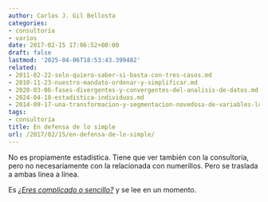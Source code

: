 ```yaml
---
author: Carlos J. Gil Bellosta
categories:
- consultoría
- varios
date: 2017-02-15 17:06:52+00:00
draft: false
lastmod: '2025-04-06T18:53:43.399482'
related:
- 2011-02-22-solo-quiero-saber-si-basta-con-tres-casos.md
- 2010-11-23-nuestro-mandato-ordenar-y-simplificar.md
- 2020-03-06-fases-divergentes-y-convergentes-del-analisis-de-datos.md
- 2024-04-18-estadistica-individuos.md
- 2014-09-17-una-transformacion-y-segmentacion-novedosa-de-variables-lognormaloides.md
tags:
- consultoría
title: En defensa de lo simple
url: /2017/02/15/en-defensa-de-lo-simple/
---
```


No es propiamente estadística. Tiene que ver también con la consultoría, pero no necesariamente con la relacionada con numerillos. Pero se traslada a ambas línea a línea.

Es [_¿Eres complicado o sencillo?_](https://www.gurusblog.com/archives/eres-complicado-o-sencillo-gustavo-rivero/) y se lee en un momento.